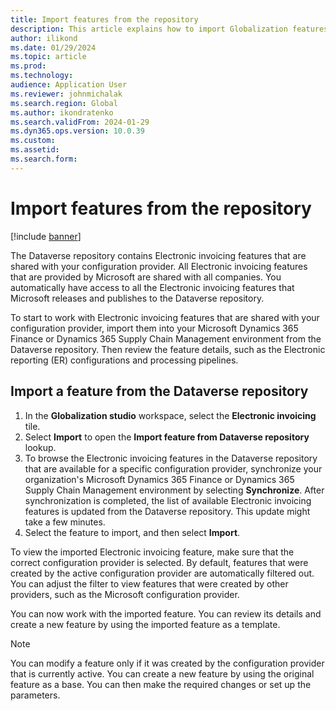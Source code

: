 ```yaml
---
title: Import features from the repository
description: This article explains how to import Globalization features from the Dataverse repository.
author: ilikond
ms.date: 01/29/2024
ms.topic: article
ms.prod: 
ms.technology: 
audience: Application User
ms.reviewer: johnmichalak
ms.search.region: Global
ms.author: ikondratenko
ms.search.validFrom: 2024-01-29
ms.dyn365.ops.version: 10.0.39
ms.custom: 
ms.assetid: 
ms.search.form: 
---
```


# Import features from the repository

[!include [banner](../../includes/banner.md)]

The Dataverse repository contains Electronic invoicing features that are shared with your configuration provider. All Electronic invoicing features that are provided by Microsoft are shared with all companies. You automatically have access to all the Electronic invoicing features that Microsoft releases and publishes to the Dataverse repository.

To start to work with Electronic invoicing features that are shared with your configuration provider, import them into your Microsoft Dynamics 365 Finance or Dynamics 365 Supply Chain Management environment from the Dataverse repository. Then review the feature details, such as the Electronic reporting (ER) configurations and processing pipelines.

## Import a feature from the Dataverse repository

1. In the **Globalization studio** workspace, select the **Electronic invoicing** tile.
2. Select **Import** to open the **Import feature from Dataverse repository** lookup.
3. To browse the Electronic invoicing features in the Dataverse repository that are available for a specific configuration provider, synchronize your organization's Microsoft Dynamics 365 Finance or Dynamics 365 Supply Chain Management environment by selecting **Synchronize**. After synchronization is completed, the list of available Electronic invoicing features is updated from the Dataverse repository. This update might take a few minutes.
4. Select the feature to import, and then select **Import**.

To view the imported Electronic invoicing feature, make sure that the correct configuration provider is selected. By default, features that were created by the active configuration provider are automatically filtered out. You can adjust the filter to view features that were created by other providers, such as the Microsoft configuration provider.

You can now work with the imported feature. You can review its details and create a new feature by using the imported feature as a template.

> [!NOTE]
> You can modify a feature only if it was created by the configuration provider that is currently active. You can create a new feature by using the original feature as a base. You can then make the required changes or set up the parameters.

